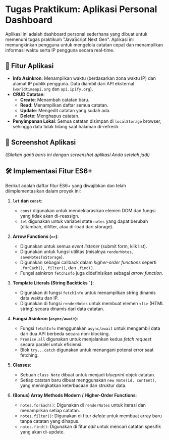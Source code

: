 # Tugas Praktikum: Aplikasi Personal Dashboard

Aplikasi ini adalah dashboard personal sederhana yang dibuat untuk memenuhi tugas praktikum "JavaScript Next Gen". Aplikasi ini memungkinkan pengguna untuk mengelola catatan cepat dan menampilkan informasi waktu serta IP pengguna secara real-time.

## 🚀 Fitur Aplikasi

* **Info Asinkron**: Menampilkan waktu (berdasarkan zona waktu IP) dan alamat IP publik pengguna. Data diambil dari API eksternal (`worldtimeapi.org` dan `api.ipify.org`).
* **CRUD Catatan**:
    * **Create**: Menambah catatan baru.
    * **Read**: Menampilkan daftar semua catatan.
    * **Update**: Mengedit catatan yang sudah ada.
    * **Delete**: Menghapus catatan.
* **Penyimpanan Lokal**: Semua catatan disimpan di `localStorage` browser, sehingga data tidak hilang saat halaman di-refresh.

## 📸 Screenshot Aplikasi


*(Silakan ganti baris ini dengan screenshot aplikasi Anda setelah jadi)*

## 🛠️ Implementasi Fitur ES6+

Berikut adalah daftar fitur ES6+ yang diwajibkan dan telah diimplementasikan dalam proyek ini:

1.  **`let` dan `const`**:
    * `const` digunakan untuk mendeklarasikan elemen DOM dan fungsi yang tidak akan di-reassign.
    * `let` digunakan untuk variabel state `notes` yang dapat berubah (ditambah, difilter, atau di-load dari storage).

2.  **Arrow Functions (`=>`)**:
    * Digunakan untuk semua *event listener* (submit form, klik list).
    * Digunakan untuk fungsi utilitas (misalnya `renderNotes`, `saveNotesToStorage`).
    * Digunakan sebagai callback dalam *higher-order functions* seperti `.forEach()`, `.filter()`, dan `.find()`.
    * Fungsi asinkron `fetchInfo` juga didefinisikan sebagai *arrow function*.

3.  **Template Literals (String Backticks `` ` ``)**:
    * Digunakan di fungsi `fetchInfo` untuk menampilkan string dinamis data waktu dan IP.
    * Digunakan di fungsi `renderNotes` untuk membuat elemen `<li>` (HTML string) secara dinamis dari data catatan.

4.  **Fungsi Asinkron (`async/await`)**:
    * Fungsi `fetchInfo` menggunakan `async/await` untuk mengambil data dari dua API berbeda secara non-blocking.
    * `Promise.all` digunakan untuk menjalankan kedua *fetch request* secara paralel untuk efisiensi.
    * Blok `try...catch` digunakan untuk menangani potensi error saat fetching.

5.  **Classes**:
    * Sebuah `class Note` dibuat untuk menjadi *blueprint* objek catatan.
    * Setiap catatan baru dibuat menggunakan `new Note(id, content)`, yang meningkatkan keterbacaan dan struktur data.

6.  **(Bonus) Array Methods Modern / Higher-Order Functions**:
    * `notes.forEach()`: Digunakan di `renderNotes` untuk iterasi dan menampilkan setiap catatan.
    * `notes.filter()`: Digunakan di fitur *delete* untuk membuat array baru tanpa catatan yang dihapus.
    * `notes.find()`: Digunakan di fitur *edit* untuk mencari catatan spesifik yang akan di-update.